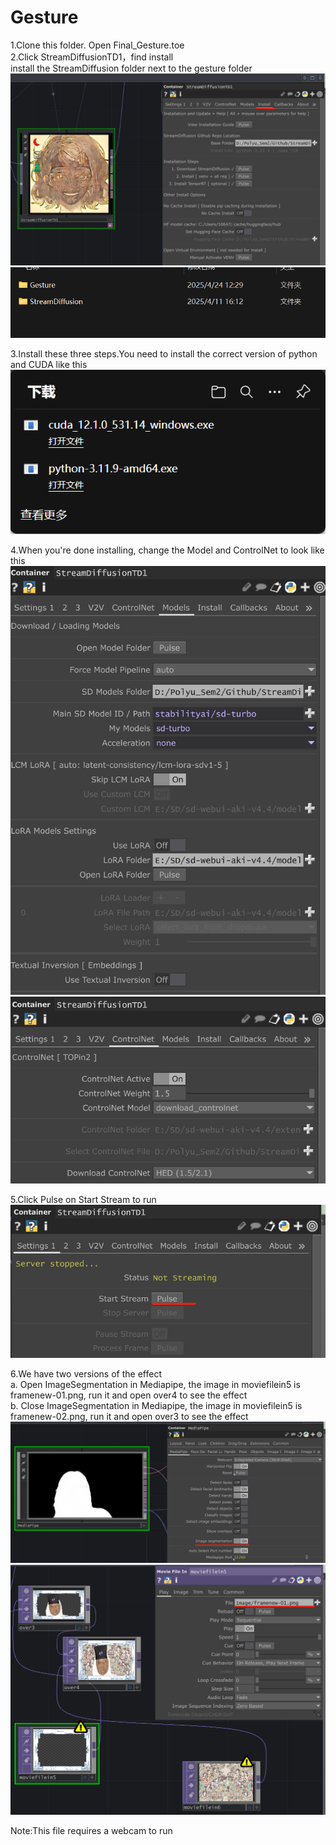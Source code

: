 # Gesture
1.Clone this folder. Open Final_Gesture.toe  
2.Click StreamDiffusionTD1，find install  
install the StreamDiffusion folder next to the gesture folder
![1](https://github.com/Beryllle/Gesture/blob/main/Screenshot/sd_install.png)  
![1](https://github.com/Beryllle/Gesture/blob/main/Screenshot/sdfolder.png)  

3.Install these three steps.You need to install the correct version of python and CUDA like this  
![2](https://github.com/Beryllle/Gesture/blob/main/Screenshot/right_version.png)  

4.When you're done installing, change the Model and ControlNet to look like this  
![3](https://github.com/Beryllle/Gesture/blob/main/Screenshot/model.png)  
![4](https://github.com/Beryllle/Gesture/blob/main/Screenshot/controlnet.png)  

5.Click Pulse on Start Stream to run  
![5](https://github.com/Beryllle/Gesture/blob/main/Screenshot/pulse.png)  

6.We have two versions of the effect  
a. Open ImageSegmentation in Mediapipe, the image in moviefilein5 is framenew-01.png, run it and open over4 to see the effect  
b. Close ImageSegmentation in Mediapipe, the image in moviefilein5 is framenew-02.png, run it and open over3 to see the effect  
![6](https://github.com/Beryllle/Gesture/blob/main/Screenshot/imagesegmentation.png)  
![7](https://github.com/Beryllle/Gesture/blob/main/Screenshot/changeimage.png)  


Note:This file requires a webcam to run
